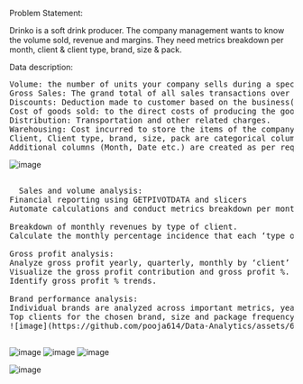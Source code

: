 Problem Statement: 

Drinko is a  soft drink producer. The company management wants to know the volume sold, revenue and margins. They need  metrics  breakdown per month, client & client type, brand, size & pack. 


Data description: 
<pre>
Volume: the number of units your company sells during a specific reporting period. 
Gross Sales: The grand total of all sales transactions over a given time period. 
Discounts: Deduction made to customer based on the business(purchases) they have generated.
Cost of goods sold: to the direct costs of producing the goods sold by a company.
Distribution: Transportation and other related charges. 
Warehousing: Cost incurred to store the items of the company. 
Client, Client type, brand, size, pack are categorical columns. 
Additional columns (Month, Date etc.) are created as per requirement. 
</pre>
![image](https://github.com/pooja614/Data-Analytics/assets/69869583/3b042014-7cc6-4349-9897-658f20c657b0)


<pre>

  Sales and volume analysis:
Financial reporting using GETPIVOTDATA and slicers
Automate calculations and conduct metrics breakdown per month, client and client type, brand, and size. 

Breakdown of monthly revenues by type of client.
Calculate the monthly percentage incidence that each ‘type of client’ has on the company’s revenue and provide comparison.  

Gross profit analysis:
Analyze gross profit yearly, quarterly, monthly by ‘client’ and identify low profits.   
Visualize the gross profit contribution and gross profit %. 
Identify gross profit % trends. 

Brand performance analysis:
Individual brands are analyzed across important metrics, yearly sales and monthly trends. 
Top clients for the chosen brand, size and package frequency is analyzed. 
![image](https://github.com/pooja614/Data-Analytics/assets/69869583/621290d1-f781-40ce-9e0a-cfbed3c36c4c)

</pre>
![image](https://github.com/pooja614/Data-Analytics/assets/69869583/30912a81-88f2-4986-bf76-2dfaf994144a)
![image](https://github.com/pooja614/Data-Analytics/assets/69869583/20121d20-3a87-4768-979b-dad6d1808313)
![image](https://github.com/pooja614/Data-Analytics/assets/69869583/dcccd463-db29-41be-a08e-b06ad0b56055)

![image](https://github.com/pooja614/Data-Analytics/assets/69869583/ca78f8c1-0614-4416-9134-3420f34d72b5)
